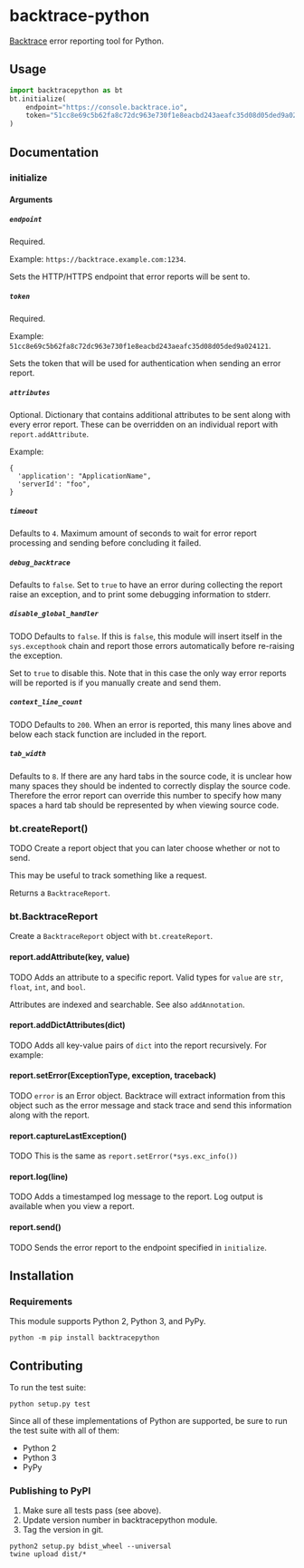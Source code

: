 # backtrace-python

[Backtrace](http://backtrace.io/) error reporting tool for Python.

## Usage

```python
import backtracepython as bt
bt.initialize(
    endpoint="https://console.backtrace.io",
    token="51cc8e69c5b62fa8c72dc963e730f1e8eacbd243aeafc35d08d05ded9a024121",
)
```

## Documentation

### initialize

#### Arguments

##### `endpoint`

Required.

Example: `https://backtrace.example.com:1234`.

Sets the HTTP/HTTPS endpoint that error reports will be sent to.

##### `token`

Required.

Example: `51cc8e69c5b62fa8c72dc963e730f1e8eacbd243aeafc35d08d05ded9a024121`.

Sets the token that will be used for authentication when sending an error
report.

##### `attributes`

Optional. Dictionary that contains additional attributes to be sent along with
every error report. These can be overridden on an individual report with
`report.addAttribute`.

Example:

```
{
  'application': "ApplicationName",
  'serverId': "foo",
}
```

##### `timeout`

Defaults to `4`. Maximum amount of seconds to wait for error report
processing and sending before concluding it failed.

##### `debug_backtrace`

Defaults to `false`. Set to `true` to have an error during collecting the
report raise an exception, and to print some debugging information to
stderr.

##### `disable_global_handler`

TODO
Defaults to `false`. If this is `false`, this module will insert itself
in the `sys.excepthook` chain and report those errors automatically
before re-raising the exception.

Set to `true` to disable this. Note that in this case the only way error
reports will be reported is if you manually create and send them.

##### `context_line_count`

TODO
Defaults to `200`. When an error is reported, this many lines above and below
each stack function are included in the report.

##### `tab_width`

Defaults to `8`. If there are any hard tabs in the source code, it is unclear
how many spaces they should be indented to correctly display the source code.
Therefore the error report can override this number to specify how many spaces
a hard tab should be represented by when viewing source code.

### bt.createReport()

TODO
Create a report object that you can later choose whether or not to send.

This may be useful to track something like a request.

Returns a `BacktraceReport`.

### bt.BacktraceReport

Create a `BacktraceReport` object with `bt.createReport`.

#### report.addAttribute(key, value)

TODO
Adds an attribute to a specific report. Valid types for `value` are
`str`, `float`, `int`, and `bool`.

Attributes are indexed and searchable. See also `addAnnotation`.

#### report.addDictAttributes(dict)

TODO
Adds all key-value pairs of `dict` into the report recursively. For example:

#### report.setError(ExceptionType, exception, traceback)

TODO
`error` is an Error object. Backtrace will extract information from this object
such as the error message and stack trace and send this information along with
the report.

#### report.captureLastException()

TODO
This is the same as `report.setError(*sys.exc_info())`

#### report.log(line)

TODO
Adds a timestamped log message to the report. Log output is available when you
view a report.

#### report.send()

TODO
Sends the error report to the endpoint specified in `initialize`.

## Installation

### Requirements

This module supports Python 2, Python 3, and PyPy.

```
python -m pip install backtracepython
```

## Contributing

To run the test suite:

```
python setup.py test
```

Since all of these implementations of Python are supported, be sure to run the
test suite with all of them:

 * Python 2
 * Python 3
 * PyPy

### Publishing to PyPI

1. Make sure all tests pass (see above).
2. Update version number in backtracepython module.
3. Tag the version in git.

```
python2 setup.py bdist_wheel --universal
twine upload dist/*
```
